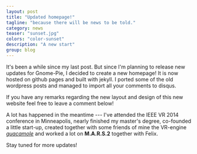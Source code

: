 ```yaml
---
layout: post
title: "Updated homepage!"
tagline: "because there will be news to be told."
category: news
teaser: "sunset.jpg"
colors: "color-sunset"
description: "A new start"
group: blog
---
```


It's been a while since my last post. But since I'm planning to release new updates for Gnome-Pie, I decided to create a new homepage! It is now hosted on github pages and built with jekyll. I ported some of the old wordpress posts and managed to import all your comments to disqus.

<!--more-->

If you have any remarks regarding the new layout and design of this new website feel free to leave a comment below!

A lot has happened in the meantime --- I've attended the IEEE VR 2014 conference in Minneapolis, nearly finished my master's degree, co-founded a little start-up, created together with some friends of mine the VR-engine [_guacamole_](https://github.com/vrsys) and worked a lot on **M.A.R.S.2** together with Felix.

Stay tuned for more updates!
